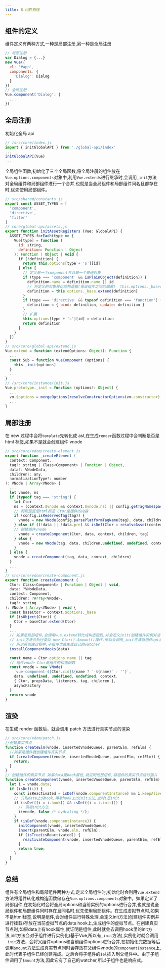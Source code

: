 ```yaml
---
title: 8.组件原理
---
```


## 组件的定义

组件定义有两种方式,一种是局部注册,另一种是全局注册

```js
// 局部注册
var Dialog = {...}
new Vue({
  el: '#app',
  components: {
    'Dialog': Dialog
  }
})
// 全局注册
Vue.component('Dialog': {
  ...
})
```

## 全局注册

初始化全局 api

```js
// /src/core/index.js
import { initGlobalAPI } from './global-api/index'
...
initGlobalAPI(Vue)
...
```

全局组件函数,初始化了三个全局函数,将全局注册的组件放在`Vue.options.components`对象中,利用`Vue.extends`进行继承时,会调用`_init`方法对全局组件和局部组件进行一个合并,也就是当全局组件和局部组件同名且都存在时,优先使用局部组件。

```js
// src/shared/constants.js
export const ASSET_TYPES = [
  'component',
  'directive',
  'filter'
]
// core/global-api/assets.js
export function initAssetRegisters (Vue: GlobalAPI) {
  ASSET_TYPES.forEach(type => {
    Vue[type] = function (
      id: string,
      definition: Function | Object
    ): Function | Object | void {
      if (!definition) {
        return this.options[type + 's'][id]
      } else {
        // 定义是一个component并且是一个普通对象
        if (type === 'component' && isPlainObject(definition)) {
          definition.name = definition.name || id
          // 将定义的对象转化成构造器(保证组件之间的隔离)  this.options._base是Vue
          definition = this.options._base.extend(definition)
        }
        if (type === 'directive' && typeof definition === 'function') {
          definition = { bind: definition, update: definition }
        }
        // 扩展
        this.options[type + 's'][id] = definition
        return definition
      }
    }
  })
}
// src/core/global-api/extend.js
Vue.extend = function (extendOptions: Object): Function {
  ...
  const Sub = function VueComponent (options) {
    this._init(options)
  }
  ...
}
// /src/core/instance/init.js
Vue.prototype._init = function (options?: Object) {
  ...
  vm.$options = mergeOptions(resolveConstructorOptions(vm.constructor),options || {},vm)
  ...
}
```

## 局部注册

在 new 过程中会将`template`先转化成 ast,在生成`render`函数过程中会判断是否是 html 标签,如果不是就会创建组件 vnode

```js
// src/core/vdom/create-element.js
export function _createElement (
  context: Component,
  tag?: string | Class<Component> | Function | Object,
  data?: VNodeData,
  children?: any,
  normalizationType?: number
): VNode | Array<VNode> {
  ...
  let vnode, ns
  if (typeof tag === 'string') {
    let Ctor
    ns = (context.$vnode && context.$vnode.ns) || config.getTagNamespace(tag)
    // 判断是否是html标签 Ctor是组件的内容
    if (config.isReservedTag(tag)) {
      vnode = new VNode(config.parsePlatformTagName(tag), data, children,undefined, undefined, context)
    } else if ((!data || !data.pre) && isDef(Ctor = resolveAsset(context.$options, 'components', tag))) {
    // 创建组件vnode
      vnode = createComponent(Ctor, data, context, children, tag)
    } else {
      vnode = new VNode(tag, data, children,undefined, undefined, context)
    }
  } else {
    vnode = createComponent(tag, data, context, children)
  }
  ...
}
// src/core/vdom/create-component.js
export function createComponent (
  Ctor: Class<Component> | Function | Object | void,
  data: ?VNodeData,
  context: Component,
  children: ?Array<VNode>,
  tag?: string
): VNode | Array<VNode> | void {
  const baseCtor = context.$options._base
  if (isObject(Ctor)) {
    Ctor = baseCtor.extend(Ctor)
  }
  ...
  // 如果是局部组件,会调用vue.extend转化成构造函数,并会定义init(创建组件实例并进行挂载)等方法放在data.hook上
  // init方法会执行类似 new Ctor().$mount()操作,所以会调用_init方法将组件options进行合并,组件里没有$el，所以得手动调用$mount方法,之后会返回组件的真实节点并赋值再组件的vm.$el上同时放在(vnode是当前父组件的虚拟节点)vnode.componentInstance上
  // 所以再创建过程中,子组件也会生成自己的watcher
  installComponentHooks(data)

  const name = Ctor.options.name || tag
  // 组件vnode Ctor是组件的构造函数
  const vnode = new VNode(
    `vue-component-${Ctor.cid}${name ? `-${name}` : ''}`,
    data, undefined, undefined, undefined, context,
    { Ctor, propsData, listeners, tag, children },
    asyncFactory
  )
  return vnode
}
```

## 渲染

在生成 render 函数后，就会调用 patch 方法进行真实节点的渲染

```js
// src/core/vdom/patch.js
//创建真实节点
function createElm(vnode, insertedVnodeQueue, parentElm, refElm) {
  //如果是组件就创建组件真实节点
  if (createComponent(vnode, insertedVnodeQueue, parentElm, refElm)) {
    return;
  }
}
// 创建组件的真实节点 如果data是hook属性,就证明他是组件,将组件的真实节点进行插入
function createComponent(vnode, insertedVnodeQueue, parentElm, refElm) {
  let i = vnode.data;
  if (isDef(i)) {
    const isReactivated = isDef(vnode.componentInstance) && i.keepAlive;
    // 先取data上的hook,再取hook上的init方法,此时i是init
    if (isDef((i = i.hook)) && isDef((i = i.init))) {
      // 调用init方法
      i(vnode, false /* hydrating */);
    }
    if (isDef(vnode.componentInstance)) {
      initComponent(vnode, insertedVnodeQueue);
      insert(parentElm, vnode.elm, refElm);
      if (isTrue(isReactivated)) {
        reactivateComponent(vnode, insertedVnodeQueue, parentElm, refElm);
      }
      return true;
    }
  }
}
```
## 总结
组件有全局组件和局部组件两种方式,定义全局组件时,初始化时会利用`Vue.extend`方法将组件转化成构造函数储存在`Vue.options.components`对象中。如果定义了局部组件,在初始化时会将全局options和当前实例的options进行合并,也就是说全局组件和局部组件同时存在且同名时,优先使用局部组件。在生成虚拟节点时,如果不是html标签,说明是组件,会对组件进行特殊处理,会定义init方法(创建组件实例并进行挂载)存放在当前虚拟节点的data.hook上,生成组件的虚拟节点。在创建真实节点时,如果data上有hook属性,就证明是组件,此时就会去调用hook里的init方法,init方法会对子组件进行实例化(基于Vue,所以有`_init`方法),实例化时就会调用`_init`方法，会将父组件options和当前组件options进行合并,在初始化完数据等后调用`$mount`方法生成真实节点同时会存放在父组件vnode的`componentInstance`上,此时代表子组件已经创建完成。之后会将子组件的`$el`插入到父组件中。由于子组件调用了`$mount`方法,因此它有了自己的watcher,所以子组件也是响应式。